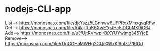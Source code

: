 # nodejs-CLI-app

List--> https://monosnap.com/file/djcYszz5LGnhww6UFPRoxMmxgvqRFw  
Get--> https://monosnap.com/file/A4tajTtuK6XwEYgJHc5iDGbMX9iG6J  
Add--> https://monosnap.com/file/uEfUjtRVrwpirBtXYUYwjmgB45YjcE  
Remove--> https://monosnap.com/file/rDqGGHqMWHg2GQe3WxKl9olzt7N6Od
